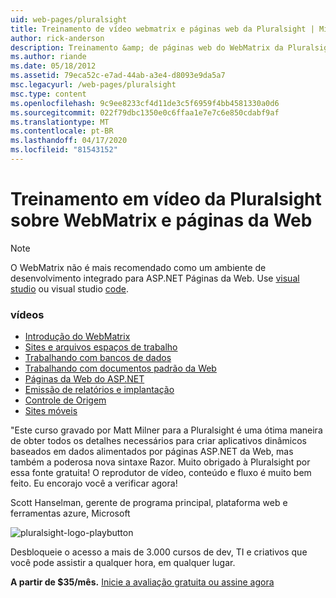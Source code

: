 ```yaml
---
uid: web-pages/pluralsight
title: Treinamento de vídeo webmatrix e páginas web da Pluralsight | Microsoft Docs
author: rick-anderson
description: Treinamento &amp; de páginas web do WebMatrix da Pluralsight Este curso aprofundado irá colocá-lo em funcionamento com o WebMatrix e ASP.NET Páginas da Web. Cobre todos os thi...
ms.author: riande
ms.date: 05/18/2012
ms.assetid: 79eca52c-e7ad-44ab-a3e4-d8093e9da5a7
msc.legacyurl: /web-pages/pluralsight
msc.type: content
ms.openlocfilehash: 9c9ee8233cf4d11de3c5f6959f4bb4581330a0d6
ms.sourcegitcommit: 022f79dbc1350e0c6ffaa1e7e7c6e850cdabf9af
ms.translationtype: MT
ms.contentlocale: pt-BR
ms.lasthandoff: 04/17/2020
ms.locfileid: "81543152"
---
```

# <a name="webmatrix-and-web-pages-video-training-from-pluralsight"></a>Treinamento em vídeo da Pluralsight sobre WebMatrix e páginas da Web

> [!NOTE] 
> O WebMatrix não é mais recomendado como um ambiente de desenvolvimento integrado para ASP.NET Páginas da Web. Use [visual studio](xref:web-pages/overview/getting-started/program-asp-net-web-pages-in-visual-studio) ou visual studio [code](https://code.visualstudio.com/).

### <a name="videos"></a>vídeos

- [Introdução do WebMatrix](https://pluralsight.com/training/Player?author=matt-milner&name=webmatrix-introduction-m1&mode=live&clip=0&course=webmatrix-introduction)
- [Sites e arquivos espaços de trabalho](https://pluralsight.com/training/Player?author=matt-milner&name=webmatrix-introduction-m2&mode=live&clip=0&course=webmatrix-introduction)
- [Trabalhando com bancos de dados](https://pluralsight.com/training/Player?author=matt-milner&name=webmatrix-introduction-m3&mode=live&clip=0&course=webmatrix-introduction)
- [Trabalhando com documentos padrão da Web](https://pluralsight.com/training/Player?author=matt-milner&name=webmatrix-introduction-m4&mode=live&clip=0&course=webmatrix-introduction)
- [Páginas da Web do ASP.NET](https://pluralsight.com/training/Player?author=matt-milner&name=webmatrix-introduction-m5&mode=live&clip=0&course=webmatrix-introduction)
- [Emissão de relatórios e implantação](https://pluralsight.com/training/Player?author=matt-milner&name=webmatrix-introduction-m8&mode=live&clip=0&course=webmatrix-introduction)
- [Controle de Origem](https://pluralsight.com/training/Player?author=matt-milner&name=webmatrix-introduction-m9&mode=live&clip=0&course=webmatrix-introduction)
- [Sites móveis](https://pluralsight.com/training/Player?author=matt-milner&name=webmatrix-introduction-m10&mode=live&clip=0&course=webmatrix-introduction)

"Este curso gravado por Matt Milner para a Pluralsight é uma ótima maneira de obter todos os detalhes necessários para criar aplicativos dinâmicos baseados em dados alimentados por páginas ASP.NET da Web, mas também a poderosa nova sintaxe Razor. Muito obrigado à Pluralsight por essa fonte gratuita! O reprodutor de vídeo, conteúdo e fluxo é muito bem feito. Eu encorajo você a verificar agora!

Scott Hanselman, gerente de programa principal, plataforma web e ferramentas azure, Microsoft

![pluralsight-logo-playbutton](pluralsight/_static/image1.png)

Desbloqueie o acesso a mais de 3.000 cursos de dev, TI e criativos que você pode assistir a qualquer hora, em qualquer lugar.

**A partir de $35/mês.** [Inicie a avaliação gratuita ou assine agora](https://www.pluralsight.com/pricing&amp;utm_source=microsoft&amp;utm_medium=sponsored-page&amp;utm_content=webmatrix&amp;utm_campaign=microsoft-sponsored-course)
